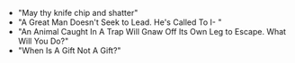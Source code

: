 - "May thy knife chip and shatter"
- "A Great Man Doesn't Seek to Lead.  He's Called To I- "
- "An Animal Caught In A Trap Will Gnaw Off Its Own Leg to Escape. What Will You Do?"
- "When Is A Gift Not A Gift?"
